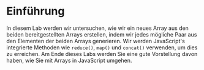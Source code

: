 # Einführung

In diesem Lab werden wir untersuchen, wie wir ein neues Array aus den beiden bereitgestellten Arrays erstellen, indem wir jedes mögliche Paar aus den Elementen der beiden Arrays generieren. Wir werden JavaScript's integrierte Methoden wie `reduce()`, `map()` und `concat()` verwenden, um dies zu erreichen. Am Ende dieses Labs werden Sie eine gute Vorstellung davon haben, wie Sie mit Arrays in JavaScript umgehen.

